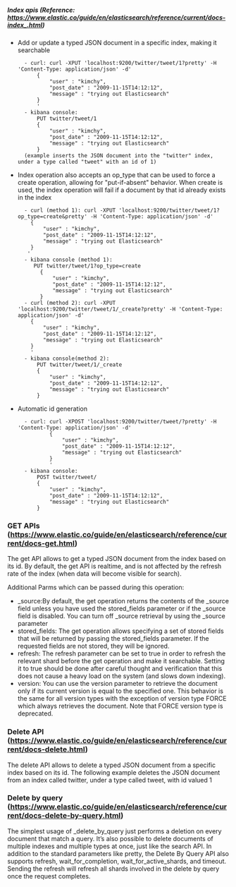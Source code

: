 ##### Index apis (Reference: https://www.elastic.co/guide/en/elasticsearch/reference/current/docs-index_.html)
  * Add or update a typed JSON document in a specific index, making it searchable
    ```
      - curl: curl -XPUT 'localhost:9200/twitter/tweet/1?pretty' -H 'Content-Type: application/json' -d'
          {
              "user" : "kimchy",
              "post_date" : "2009-11-15T14:12:12",
              "message" : "trying out Elasticsearch"
          }
          '
      - kibana console: 
          PUT twitter/tweet/1
          {
              "user" : "kimchy",
              "post_date" : "2009-11-15T14:12:12",
              "message" : "trying out Elasticsearch"
          }
      (example inserts the JSON document into the "twitter" index, under a type called "tweet" with an id of 1)
    ```
  * Index operation also accepts an op_type that can be used to force a create operation, allowing for "put-if-absent" behavior. When create is used, the index operation will fail if a document by that id already exists in the index
    ```
      - curl (method 1): curl -XPUT 'localhost:9200/twitter/tweet/1?op_type=create&pretty' -H 'Content-Type: application/json' -d'
        {
            "user" : "kimchy",
            "post_date" : "2009-11-15T14:12:12",
            "message" : "trying out Elasticsearch"
        }
       '
      - kibana console (method 1): 
         PUT twitter/tweet/1?op_type=create
           {
               "user" : "kimchy",
               "post_date" : "2009-11-15T14:12:12",
               "message" : "trying out Elasticsearch"
           } 
      - curl (method 2): curl -XPUT 'localhost:9200/twitter/tweet/1/_create?pretty' -H 'Content-Type: application/json' -d'
        {
            "user" : "kimchy",
            "post_date" : "2009-11-15T14:12:12",
            "message" : "trying out Elasticsearch"
        }
        '
      - kibana console(method 2):
          PUT twitter/tweet/1/_create
          {
              "user" : "kimchy",
              "post_date" : "2009-11-15T14:12:12",
              "message" : "trying out Elasticsearch"
          } 
    ```
  * Automatic id generation
    ```
      - curl: curl -XPOST 'localhost:9200/twitter/tweet/?pretty' -H 'Content-Type: application/json' -d'
              {
                  "user" : "kimchy",
                  "post_date" : "2009-11-15T14:12:12",
                  "message" : "trying out Elasticsearch"
              }
              '
      - kibana console: 
          POST twitter/tweet/
          {
              "user" : "kimchy",
              "post_date" : "2009-11-15T14:12:12",
              "message" : "trying out Elasticsearch"
          }
    ```
### GET APIs (https://www.elastic.co/guide/en/elasticsearch/reference/current/docs-get.html)
The get API allows to get a typed JSON document from the index based on its id. By default, the get API is realtime, and is not affected by the refresh rate of the index (when data will become visible for search).

Additional Parms which can be passed during this operation:

  * _source:By default, the get operation returns the contents of the _source field unless you have used the stored_fields parameter or if the _source field is disabled. You can turn off _source retrieval by using the _source parameter
  * stored_fields: The get operation allows specifying a set of stored fields that will be returned by passing the stored_fields parameter. If the requested fields are not stored, they will be ignored. 
  * refresh: The refresh parameter can be set to true in order to refresh the relevant shard before the get operation and make it searchable. Setting it to true should be done after careful thought and verification that this does not cause a heavy load on the system (and slows down indexing).
  * version: You can use the version parameter to retrieve the document only if its current version is equal to the specified one. This behavior is the same for all version types with the exception of version type FORCE which always retrieves the document. Note that FORCE version type is deprecated.

### Delete API (https://www.elastic.co/guide/en/elasticsearch/reference/current/docs-delete.html)
The delete API allows to delete a typed JSON document from a specific index based on its id. The following example deletes the JSON document from an index called twitter, under a type called tweet, with id valued 1

### Delete by query (https://www.elastic.co/guide/en/elasticsearch/reference/current/docs-delete-by-query.html)
The simplest usage of _delete_by_query just performs a deletion on every document that match a query. It’s also possible to delete documents of multiple indexes and multiple types at once, just like the search API. In addition to the standard parameters like pretty, the Delete By Query API also supports refresh, wait_for_completion, wait_for_active_shards, and timeout. Sending the refresh will refresh all shards involved in the delete by query once the request completes. 

